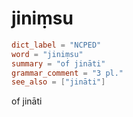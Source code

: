 # jiniṃsu

``` toml
dict_label = "NCPED"
word = "jiniṃsu"
summary = "of jināti"
grammar_comment = "3 pl."
see_also = ["jināti"]
```

of jināti

